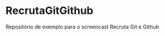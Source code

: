 RecrutaGitGithub
================
 



Repositório de exemplo para o screencast Recruta Git e Github
